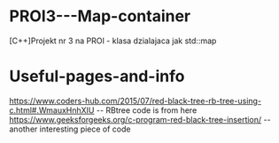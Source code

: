 # PROI3---Map-container
[C++]Projekt nr 3 na PROI - klasa dzialajaca jak std::map

# Useful-pages-and-info
https://www.coders-hub.com/2015/07/red-black-tree-rb-tree-using-c.html#.WmauxHnhXIU  -- RBtree code is from here
https://www.geeksforgeeks.org/c-program-red-black-tree-insertion/ -- another interesting piece of code
